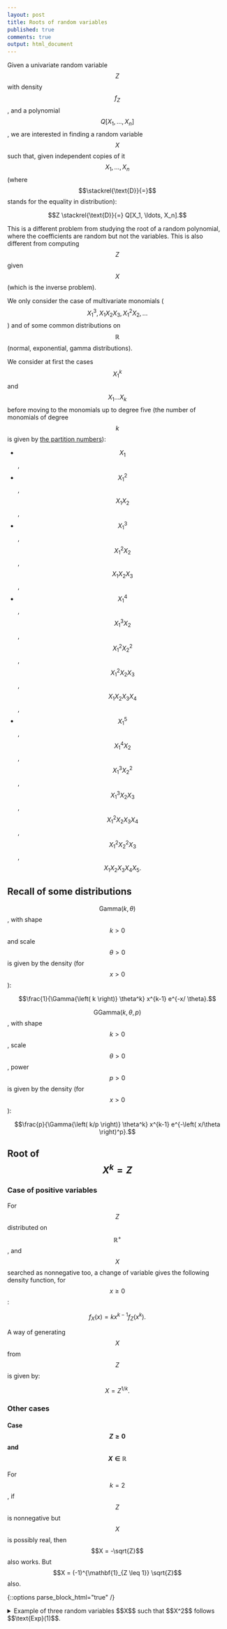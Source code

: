 ```yaml
---
layout: post
title: Roots of random variables
published: true
comments: true
output: html_document
---
```

<script src="https://cdn.mathjax.org/mathjax/latest/MathJax.js?config=TeX-AMS-MML_HTMLorMML" type="text/javascript"></script>


Given a univariate random variable $$Z$$ with density $$f_Z$$, and a polynomial $$Q[X_1, \ldots, X_n]$$, we are interested in finding a random variable $$X$$ such that, given independent copies of it $$X_1, \ldots, X_n$$ (where $$\stackrel{\text{D}}{=}$$ stands for the equality in distribution):

$$Z \stackrel{\text{D}}{=} Q[X_1, \ldots, X_n].$$

This is a different problem from studying the root of a random polynomial, where the coefficients are random but not the variables. This is also different from computing $$Z$$ given $$X$$ (which is the inverse problem).

We only consider the case of multivariate monomials ($$X_1^3, X_1 X_2 X_3, X_1^2 X_2, \ldots$$) and of some common distributions on $$\mathbb{R}$$ (normal, exponential, gamma distributions).

We consider at first the cases $$X_1^k$$ and $$X_1 \ldots X_k$$ before moving to the monomials up to degree five (the number of monomials of degree $$k$$ is given by [the partition numbers](http://oeis.org/A000041)):

- $$X_1$$,
- $$X_1^2$$, $$X_1 X_2$$,
- $$X_1^3$$, $$X_1^2 X_2$$, $$X_1 X_2 X_3$$,
- $$X_1^4$$, $$X_1^3 X_2$$, $$X_1^2 X_2^2$$, $$X_1^2 X_2 X_3$$, $$X_1 X_2 X_3 X_4$$,
- $$X_1^5$$, $$X_1^4 X_2$$, $$X_1^3 X_2^2$$, $$X_1^3 X_2 X_3$$, $$X_1^2 X_2 X_3 X_4$$, $$X_1^2 X_2^2 X_3$$, $$X_1 X_2 X_3 X_4 X_5.$$

## Recall of some distributions

$$\text{Gamma}(k, \theta)$$, with shape $$k > 0$$ and scale $$\theta > 0$$ is given by the density (for $$x > 0$$):

$$\frac{1}{\Gamma{\left( k \right)} \theta^k} x^{k-1} e^{-x/ \theta}.$$


$$\text{GGamma}(k, \theta, p)$$, with shape $$k > 0$$, scale $$\theta > 0$$, power $$p > 0$$ is given by the density (for $$x > 0$$):

$$\frac{p}{\Gamma{\left( k/p \right)} \theta^k} x^{k-1} e^{-\left( x/\theta \right)^p}.$$

## Root of $$X^k = Z$$

### Case of positive variables

For $$Z$$ distributed on $$\mathbb{R}^{+}$$, and $$X$$ searched as nonnegative too, 
a change of variable gives the following density function, for $$x \geq 0$$:

$$f_X(x) = k x^{k-1} f_Z(x^k).$$

A way of generating $$X$$ from $$Z$$ is given by: 

$$X = Z^{1/k}.$$

### Other cases

#### Case $$Z \geq 0$$ and $$X \in \mathbb{R}$$

For $$k = 2$$, if $$Z$$ is nonnegative but $$X$$ is possibly real, then $$X = -\sqrt{Z}$$ also works. 
But $$X = (-1)^{\mathbf{1}_{Z \leq 1}} \sqrt{Z}$$ also. 

{::options parse_block_html="true" /}

<details><summary markdown="span">Example of three random variables $$X$$ such that $$X^2$$ follows $$\text{Exp}(1)$$.</summary>
<center><img src="../images/2021-04-11-Roots-of-random-variables/1_three_variables_such_that_square_is_exp.png" alt="three variables distribution which gives the Exp(1) distribution after taking the square"/></center>
```r
png("1_three_variables_such_that_square_is_exp.png", 827, 400, pointsize=24)
N = 1e7
lambda = 1
k = 2
Z = rexp(N, lambda)

par(mfrow=c(1,3))

## Positive square-root
X = Z^(1/k)
hist(X, probability = TRUE, breaks = 300, 
     main = "Positive X")
x = seq(from = -10, to = 10, length.out = 1000)
lines(x, k * x^(k-1) * dexp(x^k, lambda) * (x > 0), col = "red")

## Negative square-root (only for k = 2)
X = -Z^(1/k)
hist(X, probability = TRUE, breaks = 300, 
     main = "Negative X")
x = seq(from = -10, to = 10, length.out = 1000)
lines(x, k * abs(x)^(k-1) * dexp(x^k, lambda) * (x < 0), col = "red")

## Another alternative square-root (only for k = 2)
X = ifelse(Z <= 1, Z^(1/k), -Z^(1/k))
hist(X, probability = TRUE, breaks = 300, 
     main = "Alternative X")
x = seq(from = -10, to = 10, length.out = 1000)
lines(x, k * abs(x)^(k-1) * dexp(x^k, lambda) * (x < -1 | (x < 1 & x > 0)), col = "red")

# # Check that Z is here after taking the power value
# hist(X^k, probability = TRUE, breaks = 300)
# lines(x, dexp(x, lambda), col = "red")
dev.off()
```
</details>
<br/>

{::options parse_block_html="false" /}

#### Case $$Z \in \mathbb{R}$$

If $$Z$$ has a positive probability to be negative, the variable $$X$$ may need to live on $$\mathbb{C}$$ to exist. For example for $$k=2$$ and $$Z$$ a random variable following the normal distribution, defining $$X := \sqrt{\mid Z \mid}$$ if $$\text{sign}(Z) \geq 0$$ and $$X := i \sqrt{\mid Z \mid}$$ otherwise will work.

## Root $$\sqrt[k]{Z}$$ given by $$X_1 \ldots X_k = Z$$



### Case normal

We provide a way of generating $$X_1$$ as follows.
We define independent variables $$\varepsilon$$ following  $$\frac{1}{2} \mathbf{1}_{\lbrace -1, 1 \rbrace}$$, and $$G_{1/k, 0}, G_{1/k, 1}, \ldots $$ each following $$\text{Gamma}(1/k, 1)$$.

$$X_1 := \varepsilon \exp \left\lbrace \frac{\log 2}{2k} - G_{1/k, 0} - \sum_{j=1}^{+\infty} \left[ \frac{G_{1/k, j}}{2j+1} - \frac{1}{2k} \log \left( 1 + \frac{1}{j} \right) \right] \right\rbrace.$$

Other $$X_i$$ are independent copies of $$X_1$$, and we have $$X_1 \ldots X_k$$ following the normal distribution.

This is exactly the results obtained by Iosif Pinelis in: [The exp-normal distribution is infinitely divisible](https://arxiv.org/abs/1803.09838).

{::options parse_block_html="true" /}

<details><summary markdown="span">Proof.</summary>
Let $$Z$$ be a standard normal random variable. The distribution $$U := \log |Z|$$ is referred to as the *exp-normal distribution*, and its characteristic function is, for $$t \in \mathbb{R}$$:

$$
\begin{align*}
\mathbb{E} e^{it\log |Z|} =& \int_{-\infty}^{+\infty} e^{it \log |z|} \frac{1}{\sqrt{2\pi}} e^{-z^2/2} dz \\
\text{(Symm. in z)}=& 2 \int_{0}^{+\infty} e^{it \log z} \frac{1}{\sqrt{2\pi}} e^{-z^2/2} dz \\
=& \frac{2}{\sqrt{2\pi}} \int_{0}^{+\infty} e^{it \log z -z^2/2} dz \\
=& \frac{2}{\sqrt{2\pi}} \left[ 2^{i(i+t)/2} \Gamma \left(\frac{1+it}{2} \right) \right] \\
=& \frac{2^{1/2}}{\sqrt{\pi}}  2^{\frac{it -1}{2}} \Gamma \left(\frac{1+it}{2} \right)  \\
=& \frac{2^{it/2}}{\sqrt{\pi}}  \Gamma \left(\frac{1+it}{2} \right)  \\
=& 2^{it/2}  \frac{\Gamma \left(\frac{1+it}{2} \right)}{\Gamma \left( \frac{1}{2} \right)} \\
=& \exp \left( it \frac{\log 2}{2} \right)  \Gamma \left(\frac{1+it}{2} \right) \frac{1}{\Gamma \left( \frac{1}{2} \right)}
\end{align*}
$$

We use the formula (valid for $$z \in \mathbb{C} \setminus \left\{0, -1, -2, \ldots \right\}$$): 
$$\Gamma(z) = \frac{1}{z} \prod_{j=1}^{+\infty} \frac{\left( 1 + \frac{1}{j} \right)^z}{1 + \frac{z}{j}}$$

to get:

$$
\begin{align*}
\mathbb{E} e^{it\log |Z|} =& \exp \left( it \frac{\log 2}{2} \right) \left[ \frac{2}{1+it} \prod_{j=1}^{+\infty} \frac{\left( 1 + \frac{1}{j} \right)^{\frac{1+it}{2}}}{1 + \frac{1+it}{2j}} \right] \frac{1}{2 \prod_{j=1}^{+\infty} \frac{\left( 1 + \frac{1}{j} \right)^{1/2}}{1 + \frac{1}{2j}}} \\
=& \exp \left( it \frac{\log 2}{2} \right) \left[ \frac{2}{1+it} \prod_{j=1}^{+\infty} \frac{\left( 1 + \frac{1}{j} \right)^{\frac{1+it}{2}}}{1 + \frac{1+it}{2j}} \right] \frac{1}{2} \prod_{j=1}^{+\infty} \frac{1 + \frac{1}{2j}}{\left( 1 + \frac{1}{j} \right)^{1/2}} \\
=& \exp \left( it \frac{\log 2}{2} \right) \frac{1}{1+it} \left[  \prod_{j=1}^{+\infty} \frac{\left( 1 + \frac{1}{j} \right)^{\frac{1+it}{2}}}{1 + \frac{1+it}{2j}} \right]  \prod_{j=1}^{+\infty} \left[ \left(1 + \frac{1}{2j} \right) \left( 1 + \frac{1}{j} \right)^{-1/2} \right] \\
=& \exp \left( it \frac{\log 2}{2} \right) \frac{1}{1+it} \left[  \prod_{j=1}^{+\infty} \left( 1 + \frac{1}{j} \right)^{\frac{it}{2}} \right]  \prod_{j=1}^{+\infty}  \frac{1 + \frac{1}{2j}}{1 + \frac{1+it}{2j}} \\
=& \exp \left( it \frac{\log 2}{2} \right) \frac{1}{1+it} \left[  \prod_{j=1}^{+\infty} \left( 1 + \frac{1}{j} \right)^{\frac{it}{2}} \right]  \prod_{j=1}^{+\infty}  \frac{1}{1 + \frac{it}{2j+1}} \\
=& \exp \left( it \frac{\log 2}{2} \right) \frac{1}{1+it} \prod_{j=1}^{+\infty} \exp \left[ \frac{it}{2} \log \left( 1 + \frac{1}{j} \right) \right] \prod_{j=1}^{+\infty}  \frac{1}{1 + \frac{it}{2j+1}} \\
=& \exp \left( it \frac{\log 2}{2} \right) \frac{1}{1+it} \prod_{j=1}^{+\infty}    \frac{\exp \left[ \frac{it}{2} \log \left( 1 + \frac{1}{j} \right) \right]}{1 + \frac{it}{2j+1}}.
\end{align*}
$$

In addition, the characteristic function of an exponential variable $$X$$ with mean $$a > 0$$ (so with parameter $$1/a$$) is:

$$\mathbb{E} e^{itX} = \frac{1}{a} \int_0^{+\infty} e^{itx} e^{-x/a} dx = \frac{1}{a} \frac{1}{\frac{1}{a}-it} = \frac{1}{1-ita}.$$

With $$a=1$$, the characteristic function of the variable $$-X$$ is:

$$\mathbb{E} e^{-itX} = \frac{1}{1+ita} = \frac{1}{1+it}.$$

and for the variable $$-X/(2j+1)$$ (still with $$a=1$$), it is:

$$\mathbb{E} e^{-it\frac{X}{2j+1}} = \frac{1}{1+\frac{ita}{2j+1}} = \frac{1}{1+\frac{it}{2j+1}}.$$

In addition, the characteristic function of the constant $$\frac{\log 2}{2}$$ is $$\exp \left( it \frac{\log 2}{2} \right)$$; and for the constant $$\frac{\log \left(1 + \frac{1}{j} \right)}{2}$$ it is $$\exp \left( it \frac{\log \left( 1 + \frac{1}{j} \right)}{2} \right)$$.

We have a product of characteristic distribution, so given $$E_0, E_1, \ldots$$ independent exponential random variable with parameter $$1$$, so have this equality in distribution:

$$\log |Z| = \frac{\log 2}{2} - E_0 - \sum_{j=1}^{\infty} \left[ \frac{E_j}{2j+1} - \frac{1}{2} \log \left( 1 + \frac{1}{j} \right) \right].$$

Since the sum of $$k$$ independent $$\text{Gamma}(1/k, 1)$$ distributed variables follows an exponential distribution $$\text{Exp}(1)$$, the result follows.
</details>
<br/>

{::options parse_block_html="false" /}


### Case generalized gamma

TODO

{::options parse_block_html="true" /}

<details><summary markdown="span">Proof.</summary>
Let $$Z$$ be a generalized gamma random variable with shape $$k > 0$$, scale $$\theta > 0$$, and power $$p > 0$$, that is for $$x > 0$$ the density function is:

$$f(x) = \frac{p}{\Gamma{\left( k/p \right)} \theta^k} x^{k-1} e^{-\left( x/\theta \right)^p}.$$

We have:

$$\Gamma(\frac{it + k}{p}) = \frac{p}{it + k} \prod_{j=1}^{+\infty} \frac{\left( 1 + \frac{1}{j} \right)^{\frac{it + k}{p}}}{1 + \frac{it + k}{jp}}$$

$$\Gamma(\frac{k}{p}) = \frac{p}{k} \prod_{j=1}^{+\infty} \frac{\left( 1 + \frac{1}{j} \right)^{\frac{k}{p}}}{1 + \frac{k}{jp}}$$

$$\frac{\Gamma(\frac{it + k}{p})}{\Gamma(\frac{k}{p})} = \frac{k}{it + k} \prod_{j=1}^{+\infty} \frac{\left( 1 + \frac{1}{j} \right)^{\frac{it + k}{p}}}{\left( 1 + \frac{1}{j} \right)^{\frac{k}{p}}} \frac{1 + \frac{k}{jp}}{1 + \frac{it + k}{jp}}$$


The distribution $$U := \log \mid Z \mid$$ is referred to as the *exp-ggamma distribution*, and its characteristic function is, for $$t \in \mathbb{R}$$:

$$
\begin{align*}
\mathbb{E} e^{it\log |Z|} =& \int_{0}^{+\infty} e^{it \log z} \frac{p}{\Gamma{\left( k/p \right)} \theta^k} z^{k-1} e^{-\left( z/\theta \right)^p} dz \\
=& \frac{p}{\Gamma{\left( k/p \right)} \theta^k} \int_{0}^{+\infty} e^{it \log z} z^{k-1} e^{-\left( z/\theta \right)^p} dz \\
=& \frac{p}{\Gamma{\left( k/p \right)} \theta^k} \left[ \frac{1}{p} \theta^{k + it} \Gamma \left( \frac{it + k}{p} \right) \right] \\
=& \theta^{it} \frac{\Gamma \left( \frac{it + k}{p} \right)}{\Gamma{\left( \frac{k}{p} \right)}} \\
=& \theta^{it} \left[ \frac{k}{it + k} \prod_{j=1}^{+\infty} \frac{\left( 1 + \frac{1}{j} \right)^{\frac{it + k}{p}}}{\left( 1 + \frac{1}{j} \right)^{\frac{k}{p}}} \frac{1 + \frac{k}{jp}}{1 + \frac{it + k}{jp}} \right] \\
=& \theta^{it} \left[ \frac{1}{1 + \frac{it}{k}} \prod_{j=1}^{+\infty} \left( 1 + \frac{1}{j} \right)^{\frac{it}{p}} \frac{1}{1 + \frac{it}{jp + k}} \right] \\
=& \exp \left( it \log \theta \right) \frac{1}{1 + \frac{it}{k}} \prod_{j=1}^{+\infty} \frac{1}{1 + \frac{it}{jp + k}} \exp \left( it \frac{\log \left( 1 + \frac{1}{j} \right)}{p} \right)
\end{align*}
$$

In addition, the characteristic function of an exponential variable $$X$$ with mean $$a > 0$$ (so with parameter $$1/a$$) is:

$$\mathbb{E} e^{itX} = \frac{1}{a} \int_0^{+\infty} e^{itx} e^{-x/a} dx = \frac{1}{a} \frac{1}{\frac{1}{a}-it} = \frac{1}{1-ita}.$$

With $$a=1$$, the characteristic function of the variable $$-X/k$$ is:

$$\mathbb{E} e^{-itX/k} = \frac{1}{1+\frac{it}{k}}.$$

and for the variable $$-X/(jp+k)$$ (still with $$a=1$$), it is:

$$\mathbb{E} e^{-it\frac{X}{jp+k}} = \frac{1}{1+\frac{ita}{jp+k}} = \frac{1}{1+\frac{it}{jp+k}}.$$

In addition, the characteristic function of the constant $$\log \theta$$ is $$\exp \left( it \log \theta \right)$$; and for the constant $$\frac{\log \left( 1 + \frac{1}{j} \right)}{p}$$ it is $$\exp \left( it \frac{\log \left( 1 + \frac{1}{j} \right)}{p} \right)$$.

We have a product of characteristic distribution, so given $$E_0, E_1, \ldots$$ independent exponential random variable with parameter $$1$$, so have this equality in distribution:

$$\log Z = \log \theta - \frac{E_0}{k} - \sum_{j=1}^{\infty} \left[ \frac{E_j}{jp+k} - \frac{1}{p} \log \left( 1 + \frac{1}{j} \right) \right].$$

Then todo, we can cut it.
</details>
<br/>

{::options parse_block_html="false" /}





## Summary

### For the exponential distribution

#### Square

Variable | Way of generating | Density
$$Z$$ | $$\text{Exp}(\lambda)$$ | $$\lambda e^{-\lambda x}$$
--- | --- | ---
$$X^{(2)}$$ | $$\sqrt{Z}$$ | $$2 \lambda x \exp{-\lambda x^2} \sim \text{Rayleigh} \left( 1 / \sqrt{2 \lambda} \right) = \chi \left( 2, 1 / \sqrt{2 \lambda} \right)$$
$$X^{(1,1)}$$ | ... | ... 
--- | --- | ---
$$\left( X_1^{(2)} \right)^2$$ | $$\text{Exp}(\lambda)$$ | $$\lambda e^{-\lambda x}$$ |
$$X_1^{(2)} X_2^{(2)}$$ | todo |  todo
$$\left( X_1^{(1,1)} \right)^2$$ | todo | todo
$$X_1^{(1,1)} X_2^{(1,1)}$$ | $$\text{Exp}(\lambda)$$ | $$\lambda e^{-\lambda x}$$

#### Cubic

$$Z$$ | $$X^{(2)}$$ | $$X^{(1,1)}$$ | $$X^{(2)}$$
--- | --- | ---
$$\text{Exp}(\lambda)$$ | $$k x^{k-1} \lambda \exp{-\lambda x^k}$$ | nicely
1 | 2 | 3

$$Z$$ | $$Z^{1/k}$$ | After
--- | --- | ---
$$\text{Exp}(\lambda)$$ | $$k x^{k-1} \lambda \exp{-\lambda x^k}$$ | nicely
1 | 2 | 3

$$\Gamma(k, \theta) = \chi^2 \left( 2k, \sqrt{\theta / 2} \right)$$

y never heard about RNN, you can [name to give](https://address/) first.

The present post focuses on understanding computations in each model step by step, without paying attention to train something useful.
It is illustrated with [Keras](https://keras.io/) codes
and divided into five parts:

- TimeDistributed component,
- Simple RNN,
- Simple RNN with two hidden layers,
- LSTM,
- GRU.

<center><a href="https://ahstat.github.io/RNN-Keras-understanding-computations/"><img src="../images/2018-04-11-RNN-Keras-understanding-computations/lstm3.svg" alt="" width="80%"/></a></center>


*This diagram is an illustration of an LSTM cell. Check out part D for details.*

Companion source code for this post is available [here](https://github.com/ahstat/deep-learning/blob/master/rnn/1_math_structure_of_rnn.py).

long-dependence series. The main issue is caused by the [vanishing gradient problem](https://en.wikipedia.org/wiki/Vanishing_gradient_problem). This problem is detailed in [Section 10.7 of the Deep Learning book](https://www.deeplearningbook.org/contents/rnn.html).

## Part A: Explanation of the TimeDistributed component

**A very simple network.**
Let's begin with one-dimensional input and output.


### References

- [Companion code for this post](https://github.com/ahstat/deep-learning/blob/master/rnn/1_math_structure_of_rnn.py)
- [Understanding LSTM Networks](https://colah.github.io/posts/2015-08-Understanding-LSTMs/) by Christopher Olah,
- [Keras documentation for TimeDistributed](https://keras.io/layers/wrappers/),
- [Keras documentation for RNN](https://keras.io/layers/recurrent/),
- [Wikipedia page on RNN describing the Elman networks](https://en.wikipedia.org/wiki/Recurrent_neural_network).
- Thanks to J. Leon for this [Tikz figure](https://tex.stackexchange.com/questions/432312/how-do-i-draw-an-lstm-cell-in-tikz), on which I made figures ([full sources are here](https://github.com/ahstat/ahstat.github.io/tree/master/images/2018-04-11-RNN-Keras-understanding-computations/tex_archives))
